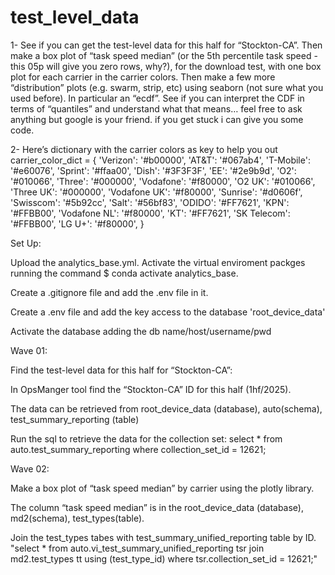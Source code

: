 # test_level_data

1- See if you can get the test-level data for this half for “Stockton-CA”. Then make a box plot of “task speed median” (or the 5th percentile task speed - this 05p will give you zero rows, why?), for the download test, with one box plot for each carrier in the carrier colors. Then make a few more “distribution” plots (e.g. swarm, strip, etc) using seaborn (not sure what you used before). In particular an “ecdf”. See if you can interpret the CDF in terms of “quantiles” and understand what that means… feel free to ask anything but google is your friend. if you get stuck i can give you some code.

2- Here’s dictionary with the carrier colors as key to help you out
carrier_color_dict = {
                        'Verizon': '#b00000',
                        'AT&T': '#067ab4',
                        'T-Mobile': '#e60076',
                        'Sprint': '#ffaa00',
                        'Dish': '#3F3F3F',
                        'EE': '#2e9b9d',
                        'O2': '#010066',
                        'Three': '#000000',
                        'Vodafone': '#f80000',
                        'O2 UK': '#010066',
                        'Three UK': '#000000',
                        'Vodafone UK': '#f80000',
                        'Sunrise': '#d0606f',
                        'Swisscom': '#5b92cc',
                        'Salt': '#56bf83',
                        'ODIDO': '#FF7621',
                        'KPN': '#FFBB00',
                        'Vodafone NL': '#f80000',
                        'KT': '#FF7621',
                        'SK Telecom': '#FFBB00',
                        'LG U+': '#f80000',
                     }

Set Up:

Upload the analytics_base.yml.
Activate the virtual enviroment packges running the command $ conda activate analytics_base.

Create a .gitignore file and add the .env file in it.

Create a .env file and add the key access to the database 'root_device_data'

Activate the database adding the db name/host/username/pwd

Wave 01:

Find the test-level data for this half for “Stockton-CA”:

In OpsManger tool find the “Stockton-CA” ID for this half (1hf/2025). 

The data can be retrieved from root_device_data (database), auto(schema), test_summary_reporting (table)

Run the sql to retrieve the data for the collection set:
select * from auto.test_summary_reporting where collection_set_id = 12621; 


Wave 02:

Make a box plot of “task speed median” by carrier using the plotly library.

The column “task speed median” is in the root_device_data (database), md2(schema), test_types(table).

Join the test_types tabes with test_summary_unified_reporting table by ID.
"select * from auto.vi_test_summary_unified_reporting tsr join md2.test_types tt using (test_type_id) where tsr.collection_set_id = 12621;"
